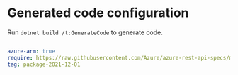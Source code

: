 # Generated code configuration

Run `dotnet build /t:GenerateCode` to generate code.

``` yaml

azure-arm: true
require: https://raw.githubusercontent.com/Azure/azure-rest-api-specs/master/specification/avs/resource-manager/readme.md
tag: package-2021-12-01

```